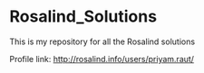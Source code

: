 # Rosalind_Solutions

This is my repository for all the Rosalind solutions

Profile link: http://rosalind.info/users/priyam.raut/

